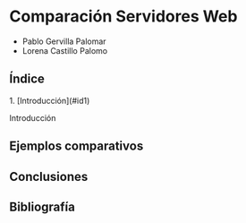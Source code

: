 <H1>Comparación Servidores Web</H1>

- Pablo Gervilla Palomar 
- Lorena Castillo Palomo

<H2>Índice</H2>
1. [Introducción](#id1)

Introducción<a name="id1"></a>
<H2></H2>
<H2>Ejemplos comparativos</H2>
<H2>Conclusiones</H2>
<H2>Bibliografía</H2>
